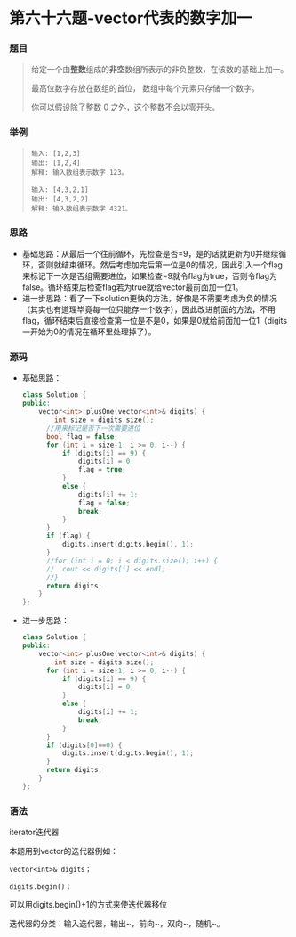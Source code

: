 # 第六十六题-vector代表的数字加一

### 题目

> 给定一个由**整数**组成的**非空**数组所表示的非负整数，在该数的基础上加一。
>
> 最高位数字存放在数组的首位， 数组中每个元素只存储一个数字。
>
> 你可以假设除了整数 0 之外，这个整数不会以零开头。

### 举例

> ```
> 输入: [1,2,3]
> 输出: [1,2,4]
> 解释: 输入数组表示数字 123。
> 
> 输入: [4,3,2,1]
> 输出: [4,3,2,2]
> 解释: 输入数组表示数字 4321。
> ```

### 思路

* 基础思路：从最后一个往前循环，先检查是否=9，是的话就更新为0并继续循环，否则就结束循环。然后考虑加完后第一位是0的情况，因此引入一个flag来标记下一次是否组需要进位，如果检查=9就令flag为true，否则令flag为false。循环结束后检查flag若为true就给vector最前面加一位1。
* 进一步思路：看了一下solution更快的方法，好像是不需要考虑为负的情况（其实也有道理毕竟每一位只能存一个数字），因此改进前面的方法，不用flag，循环结束后直接检查第一位是不是0，如果是0就给前面加一位1（digits一开始为0的情况在循环里处理掉了）。

### 源码

* 基础思路：

  ```c++
  class Solution {
  public:
      vector<int> plusOne(vector<int>& digits) {
          int size = digits.size();
  		//用来标记是否下一次需要进位
  		bool flag = false;
  		for (int i = size-1; i >= 0; i--) {
  			if (digits[i] == 9) {
  				digits[i] = 0;
  				flag = true;
  			}
  			else {
  				digits[i] += 1;
  				flag = false;
  				break;
  			}
  		}
  		if (flag) {
  			digits.insert(digits.begin(), 1);
  		}
  		//for (int i = 0; i < digits.size(); i++) {
  		//	cout << digits[i] << endl;
  		//}
  		return digits;
      }
  };
  ```

* 进一步思路：

  ```c++
  class Solution {
  public:
      vector<int> plusOne(vector<int>& digits) {
          int size = digits.size();
  		for (int i = size-1; i >= 0; i--) {
  			if (digits[i] == 9) {
  				digits[i] = 0;
  			}
  			else {
  				digits[i] += 1;
  				break;
  			}
  		}
  		if (digits[0]==0) {
  			digits.insert(digits.begin(), 1);
  		}
  		return digits;
      }
  };
  ```



### 语法

iterator迭代器

本题用到vector的迭代器例如：

```
vector<int>& digits；

digits.begin()；
```

可以用digits.begin()+1的方式来使迭代器移位

迭代器的分类：输入迭代器，输出~，前向~，双向~，随机~。